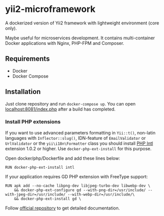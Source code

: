 # yii2-microframework
A dockerized version of Yii2 framework with lightweight environment (core only).

Maybe useful for microservices development. It contains multi-container Docker applications with Nginx, PHP-FPM and Composer.

## Requirements

- Docker
- Docker Compose

## Installation

Just clone repository and run `docker-compose up`. You can open [localhost:8081/index.php](http://localhost:8081/index.php) 
after a build has completed.

### Install PHP extensions
If you want to use advanced parameters formatting in `Yii::t()`, non-latin languages with `Inflector::slug()`, 
IDN-feature of `EmailValidator` or `UrlValidator` or the `yii\i18n\Formatter` class you should install 
[PHP Intl](http://php.net/manual/book.intl.php) extension 1.0.2 or higher. Use `docker-php-ext-install` 
for this purpose.

Open docker/php/Dockerfile and add these lines below:

````
RUN docker-php-ext-install intl
````

If your application requires GD PHP extension with FreeType support:

````
RUN apk add --no-cache libpng-dev libjpeg-turbo-dev libwebp-dev \
    && docker-php-ext-configure gd --with-png-dir=/usr/include/ --with-jpeg-dir=/usr/include/ --with-webp-dir=/usr/include/\
    && docker-php-ext-install gd \
````

Follow [official repository](https://hub.docker.com/_/php/) to get detailed documentation.